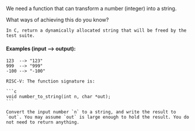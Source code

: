 We need a function that can transform a number (integer) into a string.

What ways of achieving this do you know?

```if:c
In C, return a dynamically allocated string that will be freed by the test suite.
```

#### Examples (input --> output):

```
123  --> "123"
999  --> "999"
-100 --> "-100"
```

~~~if:riscv
RISC-V: The function signature is:

```c
void number_to_string(int n, char *out);
```

Convert the input number `n` to a string, and write the result to `out`. You may assume `out` is large enough to hold the result. You do not need to return anything.
~~~